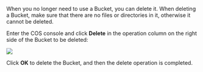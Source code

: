 When you no longer need to use a Bucket, you can delete it. When deleting a Bucket, make sure that there are no files or directories in it, otherwise it cannot be deleted.

Enter the COS console and click **Delete** in the operation column on the right side of the Bucket to be deleted:

![](https://main.qcloudimg.com/raw/2433d3838f74146536201620666f9ec6.png)

Click **OK** to delete the Bucket, and then the delete operation is completed.

